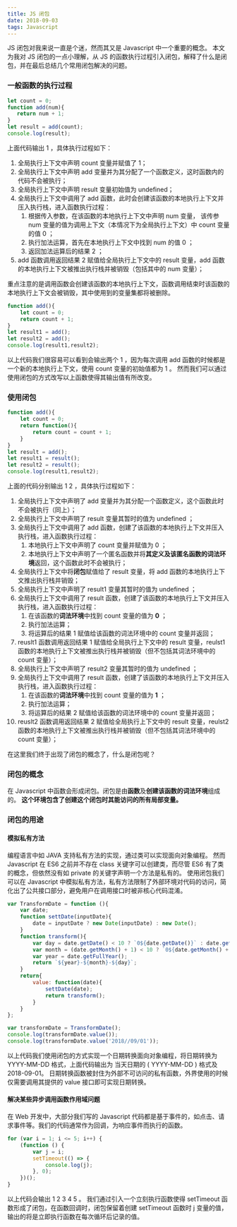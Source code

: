 ```yaml
---
title: JS 闭包
date: 2018-09-03
tags: Javascript
---
```

 JS 闭包对我来说一直是个迷，然而其又是 Javascript 中一个重要的概念。
 本文为我对 JS 闭包的一点小理解，从 JS 的函数执行过程引入闭包，解释了什么是闭包，并在最后总结几个常用闭包解决的问题。
 
 <!-- more -->
 ### 一般函数的执行过程
 ```js
let count = 0;
function add(num){
    return num + 1;
}
let result = add(count);
console.log(result);
```
上面代码输出 1 ，具体执行过程如下：
1. 全局执行上下文中声明 count 变量并赋值了 1；
2. 全局执行上下文中声明 add 变量并为其分配了一个函数定义，这时函数内的代码不会被执行；
3. 全局执行上下文中声明 result 变量初始值为 undefined；
4. 全局执行上下文中调用了 add 函数，此时会创建该函数的本地执行上下文并压入执行栈，进入函数执行过程：
   1. 根据传入参数，在该函数的本地执行上下文中声明 num 变量，
   该传参 num 变量的值为调用上下文（本情况下为全局执行上下文）中 count 变量的值 0 ；
   2. 执行加法运算，首先在本地执行上下文中找到 num 的值 0 ；
   3. 返回加法运算后的结果 2 ；
5. add 函数调用返回结果 2 赋值给全局执行上下文中的 result 变量，add 函数的本地执行上下文被推出执行栈并被销毁（包括其中的 num 变量）；

重点注意的是调用函数会创建该函数的本地执行上下文，函数调用结束时该函数的本地执行上下文会被销毁，其中使用到的变量集都将被删除。

```js
function add(){
    let count = 0;
    return count + 1;
}
let result1 = add();
let result2 = add();
console.log(result1,result2);
```
以上代码我们很容易可以看到会输出两个 1 ，因为每次调用 add 函数的时候都是一个新的本地执行上下文，使用 count 变量的初始值都为 1 。
然而我们可以通过使用闭包的方式改写以上函数使得其输出值有所改变。

### 使用闭包
```js
function add(){
    let count = 0;
    return function(){
        return count = count + 1;
    }
}
let result = add();
let result1 = result();
let result2 = result();
console.log(result1,result2);
```
上面的代码分别输出 1 2 ，具体执行过程如下：
1. 全局执行上下文中声明了 add 变量并为其分配一个函数定义，这个函数此时不会被执行（同上）；
2. 全局执行上下文中声明了 result 变量其暂时的值为 undefined ；
3. 全局执行上下文中调用了 add 函数，创建了该函数的本地执行上下文并压入执行栈，进入函数执行过程：
    1. 本地执行上下文中声明了 count 变量并赋值为 0 ；
    2. 本地执行上下文中声明了一个匿名函数并将**其定义及该匿名函数的词法环境**返回，这个函数此时不会被执行；
4. 全局执行上下文中将**闭包**赋值给了 result 变量，将 add 函数的本地执行上下文推出执行栈并销毁；
5. 全局执行上下文中声明了 result1 变量其暂时的值为 undefined ；
6. 全局执行上下文中调用了 result 函数，创建了该函数的本地执行上下文并压入执行栈，进入函数执行过程：
   1. 在该函数的**词法环境**中找到 count 变量的值为 **0** ；
   2. 执行加法运算；
   3. 将运算后的结果 1 赋值给该函数的词法环境中的 count 变量并返回；
7. reuslt1 函数调用返回结果 1 赋值给全局执行上下文中的 result 变量，reulst1 函数的本地执行上下文被推出执行栈并被销毁（但不包括其词法环境中的 count 变量）；
8. 全局执行上下文中声明了 result2 变量其暂时的值为 undefined ；
9. 全局执行上下文中调用了 result 函数，创建了该函数的本地执行上下文并压入执行栈，进入函数执行过程：
   1. 在该函数的**词法环境**中找到 count 变量的值为 **1** ；
   2. 执行加法运算；
   3. 将运算后的结果 2 赋值给该函数的词法环境中的 count 变量并返回；
10. reuslt2 函数调用返回结果 2 赋值给全局执行上下文中的 result 变量，reulst2 函数的本地执行上下文被推出执行栈并被销毁（但不包括其词法环境中的 count 变量）；

在这里我们终于出现了闭包的概念了，什么是闭包呢？

### 闭包的概念
在 Javascript 中函数会形成闭包。闭包是由**函数**及**创建该函数的词法环境**组成的。
**这个环境包含了创建这个闭包时其能访问的所有局部变量。**

### 闭包的用途
#### 模拟私有方法
编程语言中如 JAVA 支持私有方法的实现，通过类可以实现面向对象编程。
然而 Javascript 在 ES6 之前并不存在 class 关键字可以创建类，而尽管 ES6 有了类的概念，但依然没有如 private 的关键字声明一个方法是私有的。
使用闭包我们可以在 Javascript 中模拟私有方法，私有方法限制了外部环境对代码的访问，简化出了公共接口部分，避免用户在调用接口时被非核心代码混淆。 
```js
var TransformDate = function (){
    var date;
    function settDate(inputDate){
        date = inputDate ? new Date(inputDate) : new Date();
    }
    function transform(){
        var day = date.getDate() < 10 ? `0${date.getDate()}` : date.getDate();
        var month = (date.getMonth() + 1) < 10 ? `0${date.getMonth() + 1}` : date.getMonth() + 1;
        var year = date.getFullYear();
        return `${year}-${month}-${day}`;
    }
    return{
        value: function(date){
            settDate(date);
            return transform();
        }
    }
};

var transformDate = TransformDate();
console.log(transformDate.value());
console.log(transformDate.value('2018//09/01'));
```
以上代码我们使用闭包的方式实现一个日期转换面向对象编程，将日期转换为 YYYY-MM-DD 格式，上面代码输出为 当天日期的 ( YYYY-MM-DD ) 格式及 2018-09-01。
日期转换函数被封住为外部不可访问的私有函数，外界使用的时候仅需要调用其提供的 value 接口即可实现日期转换。

####  解决某些异步调用函数作用域问题
在 Web 开发中，大部分我们写的 Javascript 代码都是基于事件的，如点击、请求事件等。我们的代码通常作为回调，为响应事件而执行的函数。
```js
for (var i = 1; i <= 5; i++) {
    (function () {
        var j = i;
        setTimeout(() => {
            console.log(j);
        }, 0);
    })();
}
```
以上代码会输出 1 2 3 4 5 。
我们通过引入一个立刻执行函数使得 setTimeout 函数形成了闭包，在函数回调时，闭包保留着创建 setTimeout 函数时 j 变量的值，输出的将是立即执行函数在每次循环后记录的值。

